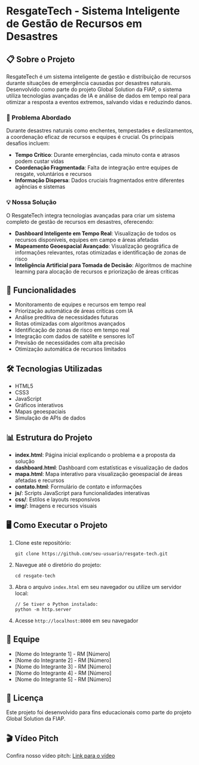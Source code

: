 # ResgateTech - Sistema Inteligente de Gestão de Recursos em Desastres



## 📋 Sobre o Projeto

ResgateTech é um sistema inteligente de gestão e distribuição de recursos durante situações de emergência causadas por desastres naturais. Desenvolvido como parte do projeto Global Solution da FIAP, o sistema utiliza tecnologias avançadas de IA e análise de dados em tempo real para otimizar a resposta a eventos extremos, salvando vidas e reduzindo danos.

### 🌊 Problema Abordado

Durante desastres naturais como enchentes, tempestades e deslizamentos, a coordenação eficaz de recursos e equipes é crucial. Os principais desafios incluem:

- **Tempo Crítico**: Durante emergências, cada minuto conta e atrasos podem custar vidas
- **Coordenação Fragmentada**: Falta de integração entre equipes de resgate, voluntários e recursos
- **Informação Dispersa**: Dados cruciais fragmentados entre diferentes agências e sistemas

### 💡 Nossa Solução

O ResgateTech integra tecnologias avançadas para criar um sistema completo de gestão de recursos em desastres, oferecendo:

- **Dashboard Inteligente em Tempo Real**: Visualização de todos os recursos disponíveis, equipes em campo e áreas afetadas
- **Mapeamento Geoespacial Avançado**: Visualização geográfica de informações relevantes, rotas otimizadas e identificação de zonas de risco
- **Inteligência Artificial para Tomada de Decisão**: Algoritmos de machine learning para alocação de recursos e priorização de áreas críticas

## 🚀 Funcionalidades

- Monitoramento de equipes e recursos em tempo real
- Priorização automática de áreas críticas com IA
- Análise preditiva de necessidades futuras
- Rotas otimizadas com algoritmos avançados
- Identificação de zonas de risco em tempo real
- Integração com dados de satélite e sensores IoT
- Previsão de necessidades com alta precisão
- Otimização automática de recursos limitados

## 🛠️ Tecnologias Utilizadas

- HTML5
- CSS3
- JavaScript
- Gráficos interativos
- Mapas geoespaciais
- Simulação de APIs de dados

## 📊 Estrutura do Projeto

- **index.html**: Página inicial explicando o problema e a proposta da solução
- **dashboard.html**: Dashboard com estatísticas e visualização de dados
- **mapa.html**: Mapa interativo para visualização geoespacial de áreas afetadas e recursos
- **contato.html**: Formulário de contato e informações
- **js/**: Scripts JavaScript para funcionalidades interativas
- **css/**: Estilos e layouts responsivos
- **img/**: Imagens e recursos visuais

## 🖥️ Como Executar o Projeto

1. Clone este repositório:
   ```
   git clone https://github.com/seu-usuario/resgate-tech.git
   ```

2. Navegue até o diretório do projeto:
   ```
   cd resgate-tech
   ```

3. Abra o arquivo `index.html` em seu navegador ou utilize um servidor local:
   ```
   // Se tiver o Python instalado:
   python -m http.server
   ```

4. Acesse `http://localhost:8000` em seu navegador

## 👥 Equipe

- [Nome do Integrante 1] - RM [Número]
- [Nome do Integrante 2] - RM [Número]
- [Nome do Integrante 3] - RM [Número]
- [Nome do Integrante 4] - RM [Número]
- [Nome do Integrante 5] - RM [Número]

## 📝 Licença

Este projeto foi desenvolvido para fins educacionais como parte do projeto Global Solution da FIAP.

## 🎬 Vídeo Pitch

Confira nosso vídeo pitch: [Link para o vídeo](URL_DO_SEU_VIDEO) 
